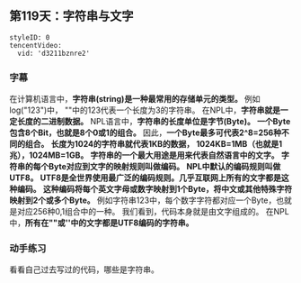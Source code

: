 ## 第119天：字符串与文字


```@TencentVideo
styleID: 0
tencentVideo:
  vid: 'd3211bznre2'

```

### 字幕

在计算机语言中，**字符串(string)是一种最常用的存储单元的类型。**
例如log("123")中，
""中的123代表一个长度为3的字符串。
在NPL中，**字符串就是一定长度的二进制数据。**
NPL语言中，**字符串的长度单位是字节(Byte)。**
**一个Byte包含8个Bit，也就是8个0或1的组合。**
因此，**一个Byte最多可代表2^8=256种不同的组合。**
**长度为1024的字符串就代表1KB的数据，**
**1024KB=1MB（也就是1兆），1024MB=1GB。**
**字符串的一个最大用途是用来代表自然语言中的文字。**
**字符串的每个Byte对应到文字的映射规则叫做编码。**
**NPL中默认的编码规则叫做UTF8。**
**UTF8是全世界使用最广泛的编码规则。几乎互联网上所有的文字都是这种编码。**
**这种编码将每个英文字母或数字映射到1个Byte，将中文或其他特殊字符映射到2个或多个Byte。**
例如字符串123中，每个数字字符都对应一个Byte，也就是对应256种0,1组合中的一种。
我们看到，代码本身就是由文字组成的。
在NPL中，**所有在""或''中的文字都是UTF8编码的字符串。**

### 动手练习
看看自己过去写过的代码，哪些是字符串。